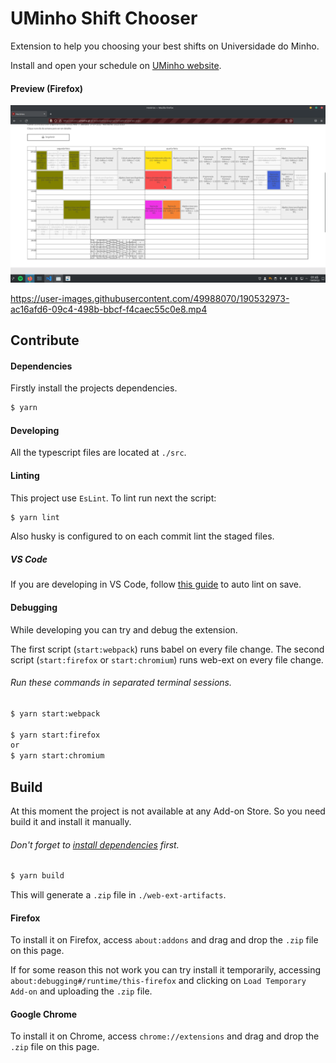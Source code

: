 # UMinho Shift Chooser

Extension to help you choosing your best shifts on Universidade do Minho.

Install and open your schedule on [UMinho website](https://alunos.uminho.pt/pt/estudantes/paginas/infouteishorarios.aspx).

#### Preview (Firefox)

![screenshot](./readme/demo.png)

https://user-images.githubusercontent.com/49988070/190532973-ac16afd6-09c4-498b-bbcf-f4caec55c0e8.mp4


## Contribute

#### Dependencies

Firstly install the projects dependencies.

``` bash
$ yarn
```

#### Developing

All the typescript files are located at `./src`. 

#### Linting

This project use `EsLint`. To lint run next the script:

```bash
$ yarn lint
```

Also husky is configured to on each commit lint the staged files.

##### VS Code

If you are developing in VS Code, follow [this guide](https://daveceddia.com/vscode-use-eslintrc/) to auto lint on save.

#### Debugging

While developing you can try and debug the extension.

The first script (`start:webpack`) runs babel on every file change.
The second script (`start:firefox` or `start:chromium`) runs web-ext on every file change.

###### Run these commands in separated terminal sessions.

``` bash
$ yarn start:webpack

$ yarn start:firefox
or
$ yarn start:chromium
```

## Build

At this moment the project is not available at any Add-on Store. So you need build it and install it manually.

###### Don't forget to [install dependencies](#dependencies) first.

``` bash
$ yarn build
```

This will generate a `.zip` file in `./web-ext-artifacts`.

#### Firefox

To install it on Firefox, access `about:addons` and drag and drop the `.zip` file on this page.

If for some reason this not work you can try install it temporarily, accessing `about:debugging#/runtime/this-firefox` and clicking on `Load Temporary Add-on` and uploading the `.zip` file.

#### Google Chrome

To install it on Chrome, access `chrome://extensions` and drag and drop the `.zip` file on this page.
